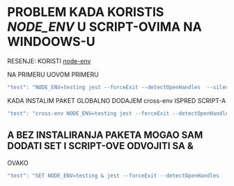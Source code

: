 # PROBLEM KADA KORISTIS *NODE_ENV* U SCRIPT-OVIMA NA WINDOOWS-U

RESENJE: KORISTI [node-env](https://www.npmjs.com/package/cross-env)

NA PRIMERU UOVOM PRIMERU

```java
"test": "NODE_ENV=testing jest --forceExit --detectOpenHandles  --silent",
```

KADA INSTALIM PAKET GLOBALNO DODAJEM cross-env ISPRED SCRIPT-A

```java
"test": "cross-env NODE_ENV=testing jest --forceExit --detectOpenHandles  --silent",
```

## A BEZ INSTALIRANJA PAKETA MOGAO SAM DODATI **SET** I SCRIPT-OVE ODVOJITI SA **&**

OVAKO

```java
"test": "SET NODE_ENV=testing & jest --forceExit --detectOpenHandles  --silent",
```
